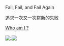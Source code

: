 Fail, Fail, and Fail Again

追求一次又一次崭新的失败

[Who am I ?](https://lionelsy.github.io/)

<a href="https://github.com/anuraghazra/github-readme-stats">  
  <img align="center" src="https://github-readme-stats.vercel.app/api?username=Lionelsy&count_private=true&show_icons=true&include_all_commits=true&hide_border=true&hide_title=true&theme=merko" /> 
</a> 
<a href="https://github.com/anuraghazra/github-readme-stats">   
  <img align="center" src="https://github-readme-stats.vercel.app/api/top-langs/?username=Lionelsy&hide_title=true&hide_border=true&hide=jupyter%20notebook&theme=merko&layout=compact" /> 
</a>
